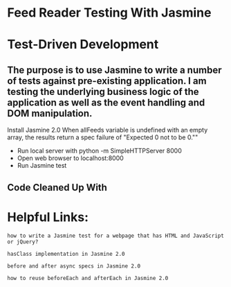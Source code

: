 # Feed Reader Testing With Jasmine
# Test-Driven Development 
## The purpose is to use Jasmine to write a number of tests against pre-existing application. I am testing the underlying business logic of the application as well as the event handling and DOM manipulation.

Install Jasmine 2.0
	<!-- https://jasmine.github.io/ -->
	When allFeeds variable is undefined with an empty array, the results return a spec failure of "Expected 0 not to be 0.""

- Run local server with python -m SimpleHTTPServer 8000
- Open web browser to localhost:8000
- Run Jasmine test

## Code Cleaned Up With 
<!-- https://dirtymarkup.com/ -->

# Helpful Links:

	how to write a Jasmine test for a webpage that has HTML and JavaScript or jQuery?
<!-- http://stackoverflow.com/questions/15729407/how-to-write-a-jasmine-test-for-a-webpage-that-has-html-and-javascript-or-jquery -->
	hasClass implementation in Jasmine 2.0
<!-- http://stackoverflow.com/questions/20268128/how-to-test-if-an-element-has-class-using-protractor -->
<!-- http://stackoverflow.com/questions/32615713/tobetrue-vs-tobetruthy-vs-tobetrue -->
	before and after async specs in Jasmine 2.0
<!-- https://github.com/jasmine/jasmine/issues/526 -->
	how to reuse beforeEach and afterEach in Jasmine 2.0
<!-- http://stackoverflow.com/questions/17317839/how-to-reuse-beforeeach-aftereach-in-jasmine-js -->
